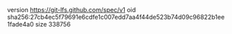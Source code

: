 version https://git-lfs.github.com/spec/v1
oid sha256:27cb4ec5f79691e6cdfe1c007edd7aa4f44de523b74d09c96822b1ee1fade4a0
size 338756

